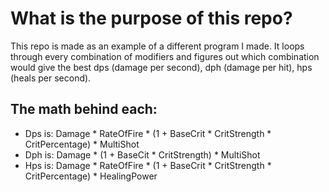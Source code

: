 ﻿# What is the purpose of this repo?
This repo is made as an example of a different program I made. It loops through every combination of modifiers and figures out which combination would give the best dps (damage per second), dph (damage per hit), hps (heals per second).

## The math behind each:
- Dps is: Damage * RateOfFire * (1 + BaseCrit * CritStrength * CritPercentage) * MultiShot
- Dph is: Damage * (1 + BaseCit * CritStrength) * MultiShot
- Hps is: Damage * RateOfFire * (1 + BaseCrit * CritStrength * CritPercentage) * HealingPower

